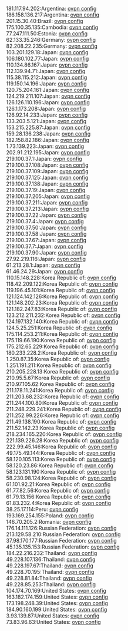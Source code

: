181.117.94.202:Argentina: [ovpn config](vpn/181_117_94_202.ovpn)  
186.158.136.217:Argentina: [ovpn config](vpn/186_158_136_217.ovpn)  
201.15.30.40:Brazil: [ovpn config](vpn/201_15_30_40.ovpn)  
175.100.35.135:Cambodia: [ovpn config](vpn/175_100_35_135.ovpn)  
77.247.111.50:Estonia: [ovpn config](vpn/77_247_111_50.ovpn)  
62.133.35.246:Germany: [ovpn config](vpn/62_133_35_246.ovpn)  
82.208.22.235:Germany: [ovpn config](vpn/82_208_22_235.ovpn)  
103.201.129.18:Japan: [ovpn config](vpn/103_201_129_18.ovpn)  
106.180.102.77:Japan: [ovpn config](vpn/106_180_102_77.ovpn)  
110.134.86.167:Japan: [ovpn config](vpn/110_134_86_167.ovpn)  
112.139.94.71:Japan: [ovpn config](vpn/112_139_94_71.ovpn)  
115.38.115.212:Japan: [ovpn config](vpn/115_38_115_212.ovpn)  
119.150.14.196:Japan: [ovpn config](vpn/119_150_14_196.ovpn)  
120.75.204.161:Japan: [ovpn config](vpn/120_75_204_161.ovpn)  
124.219.211.107:Japan: [ovpn config](vpn/124_219_211_107.ovpn)  
126.126.110.196:Japan: [ovpn config](vpn/126_126_110_196.ovpn)  
126.1.173.208:Japan: [ovpn config](vpn/126_1_173_208.ovpn)  
126.92.14.233:Japan: [ovpn config](vpn/126_92_14_233.ovpn)  
133.203.5.121:Japan: [ovpn config](vpn/133_203_5_121.ovpn)  
153.215.225.87:Japan: [ovpn config](vpn/153_215_225_87.ovpn)  
159.28.136.238:Japan: [ovpn config](vpn/159_28_136_238.ovpn)  
182.158.82.186:Japan: [ovpn config](vpn/182_158_82_186.ovpn)  
1.73.139.223:Japan: [ovpn config](vpn/1_73_139_223.ovpn)  
202.91.212.195:Japan: [ovpn config](vpn/202_91_212_195.ovpn)  
219.100.37.1:Japan: [ovpn config](vpn/219_100_37_1.ovpn)  
219.100.37.108:Japan: [ovpn config](vpn/219_100_37_108.ovpn)  
219.100.37.109:Japan: [ovpn config](vpn/219_100_37_109.ovpn)  
219.100.37.125:Japan: [ovpn config](vpn/219_100_37_125.ovpn)  
219.100.37.138:Japan: [ovpn config](vpn/219_100_37_138.ovpn)  
219.100.37.19:Japan: [ovpn config](vpn/219_100_37_19.ovpn)  
219.100.37.205:Japan: [ovpn config](vpn/219_100_37_205.ovpn)  
219.100.37.211:Japan: [ovpn config](vpn/219_100_37_211.ovpn)  
219.100.37.213:Japan: [ovpn config](vpn/219_100_37_213.ovpn)  
219.100.37.22:Japan: [ovpn config](vpn/219_100_37_22.ovpn)  
219.100.37.4:Japan: [ovpn config](vpn/219_100_37_4.ovpn)  
219.100.37.50:Japan: [ovpn config](vpn/219_100_37_50.ovpn)  
219.100.37.58:Japan: [ovpn config](vpn/219_100_37_58.ovpn)  
219.100.37.67:Japan: [ovpn config](vpn/219_100_37_67.ovpn)  
219.100.37.7:Japan: [ovpn config](vpn/219_100_37_7.ovpn)  
219.100.37.90:Japan: [ovpn config](vpn/219_100_37_90.ovpn)  
27.92.219.116:Japan: [ovpn config](vpn/27_92_219_116.ovpn)  
61.213.28.1:Japan: [ovpn config](vpn/61_213_28_1.ovpn)  
61.46.24.29:Japan: [ovpn config](vpn/61_46_24_29.ovpn)  
110.15.148.228:Korea Republic of: [ovpn config](vpn/110_15_148_228.ovpn)  
118.42.209.122:Korea Republic of: [ovpn config](vpn/118_42_209_122.ovpn)  
119.196.45.101:Korea Republic of: [ovpn config](vpn/119_196_45_101.ovpn)  
121.124.142.126:Korea Republic of: [ovpn config](vpn/121_124_142_126.ovpn)  
121.148.202.23:Korea Republic of: [ovpn config](vpn/121_148_202_23.ovpn)  
121.182.247.83:Korea Republic of: [ovpn config](vpn/121_182_247_83.ovpn)  
123.212.211.232:Korea Republic of: [ovpn config](vpn/123_212_211_232.ovpn)  
124.197.132.140:Korea Republic of: [ovpn config](vpn/124_197_132_140.ovpn)  
124.5.25.251:Korea Republic of: [ovpn config](vpn/124_5_25_251.ovpn)  
175.114.253.211:Korea Republic of: [ovpn config](vpn/175_114_253_211.ovpn)  
175.119.66.190:Korea Republic of: [ovpn config](vpn/175_119_66_190.ovpn)  
175.212.65.229:Korea Republic of: [ovpn config](vpn/175_212_65_229.ovpn)  
180.233.228.2:Korea Republic of: [ovpn config](vpn/180_233_228_2.ovpn)  
1.250.87.35:Korea Republic of: [ovpn config](vpn/1_250_87_35.ovpn)  
1.251.191.211:Korea Republic of: [ovpn config](vpn/1_251_191_211.ovpn)  
210.205.228.13:Korea Republic of: [ovpn config](vpn/210_205_228_13.ovpn)  
210.95.5.67:Korea Republic of: [ovpn config](vpn/210_95_5_67.ovpn)  
210.97.105.62:Korea Republic of: [ovpn config](vpn/210_97_105_62.ovpn)  
211.178.11.241:Korea Republic of: [ovpn config](vpn/211_178_11_241.ovpn)  
211.203.68.232:Korea Republic of: [ovpn config](vpn/211_203_68_232.ovpn)  
211.244.100.80:Korea Republic of: [ovpn config](vpn/211_244_100_80.ovpn)  
211.248.229.241:Korea Republic of: [ovpn config](vpn/211_248_229_241.ovpn)  
211.252.99.226:Korea Republic of: [ovpn config](vpn/211_252_99_226.ovpn)  
211.49.138.190:Korea Republic of: [ovpn config](vpn/211_49_138_190.ovpn)  
211.52.142.23:Korea Republic of: [ovpn config](vpn/211_52_142_23.ovpn)  
218.234.165.220:Korea Republic of: [ovpn config](vpn/218_234_165_220.ovpn)  
221.139.226.28:Korea Republic of: [ovpn config](vpn/221_139_226_28.ovpn)  
222.99.45.146:Korea Republic of: [ovpn config](vpn/222_99_45_146.ovpn)  
49.175.49.144:Korea Republic of: [ovpn config](vpn/49_175_49_144.ovpn)  
58.120.105.113:Korea Republic of: [ovpn config](vpn/58_120_105_113.ovpn)  
58.120.23.86:Korea Republic of: [ovpn config](vpn/58_120_23_86.ovpn)  
58.123.131.190:Korea Republic of: [ovpn config](vpn/58_123_131_190.ovpn)  
58.230.98.124:Korea Republic of: [ovpn config](vpn/58_230_98_124.ovpn)  
61.101.92.21:Korea Republic of: [ovpn config](vpn/61_101_92_21.ovpn)  
61.77.82.56:Korea Republic of: [ovpn config](vpn/61_77_82_56.ovpn)  
61.79.13.156:Korea Republic of: [ovpn config](vpn/61_79_13_156.ovpn)  
61.83.232.4:Korea Republic of: [ovpn config](vpn/61_83_232_4.ovpn)  
38.25.17.114:Peru: [ovpn config](vpn/38_25_17_114.ovpn)  
193.169.254.155:Poland: [ovpn config](vpn/193_169_254_155.ovpn)  
146.70.205.2:Romania: [ovpn config](vpn/146_70_205_2.ovpn)  
176.14.111.126:Russian Federation: [ovpn config](vpn/176_14_111_126.ovpn)  
213.129.58.210:Russian Federation: [ovpn config](vpn/213_129_58_210.ovpn)  
37.98.170.177:Russian Federation: [ovpn config](vpn/37_98_170_177.ovpn)  
45.135.135.153:Russian Federation: [ovpn config](vpn/45_135_135_153.ovpn)  
184.22.216.232:Thailand: [ovpn config](vpn/184_22_216_232.ovpn)  
49.228.107.136:Thailand: [ovpn config](vpn/49_228_107_136.ovpn)  
49.228.197.67:Thailand: [ovpn config](vpn/49_228_197_67.ovpn)  
49.228.70.195:Thailand: [ovpn config](vpn/49_228_70_195.ovpn)  
49.228.81.84:Thailand: [ovpn config](vpn/49_228_81_84.ovpn)  
49.228.85.253:Thailand: [ovpn config](vpn/49_228_85_253.ovpn)  
104.174.70.169:United States: [ovpn config](vpn/104_174_70_169.ovpn)  
163.182.174.159:United States: [ovpn config](vpn/163_182_174_159.ovpn)  
173.198.248.39:United States: [ovpn config](vpn/173_198_248_39.ovpn)  
184.90.160.199:United States: [ovpn config](vpn/184_90_160_199.ovpn)  
3.93.139.87:United States: [ovpn config](vpn/3_93_139_87.ovpn)  
73.83.96.63:United States: [ovpn config](vpn/73_83_96_63.ovpn)  
